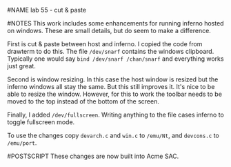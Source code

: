 #NAME
lab 55 - cut & paste

#NOTES
This work includes some enhancements for running inferno hosted on windows. These are small details, but do seem to make a difference.

First is cut & paste between host and inferno. I copied the code from drawterm to do this. The file `/dev/snarf` contains the windows clipboard. Typically one would say `bind /dev/snarf /chan/snarf` and everything works just great.

Second is window resizing. In this case the host window is resized but the inferno windows all stay the same. But this still improves it. It's nice to be able to resize the window. However, for this to work the toolbar needs to be moved to the top instead of the bottom of the screen.

Finally, I added `/dev/fullscreen`. Writing anything to the file cases inferno to toggle fullscreen mode.

To use the changes copy `devarch.c` and `win.c` to `/emu/Nt`, and `devcons.c` to `/emu/port`.

#POSTSCRIPT
These changes are now built into Acme SAC.
